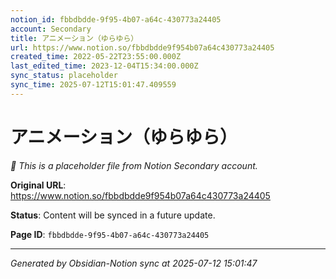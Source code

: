 ```yaml
---
notion_id: fbbdbdde-9f95-4b07-a64c-430773a24405
account: Secondary
title: アニメーション（ゆらゆら）
url: https://www.notion.so/fbbdbdde9f954b07a64c430773a24405
created_time: 2022-05-22T23:55:00.000Z
last_edited_time: 2023-12-04T15:34:00.000Z
sync_status: placeholder
sync_time: 2025-07-12T15:01:47.409559
---
```


# アニメーション（ゆらゆら）

*🔄 This is a placeholder file from Notion Secondary account.*

**Original URL**: https://www.notion.so/fbbdbdde9f954b07a64c430773a24405

**Status**: Content will be synced in a future update.

**Page ID**: `fbbdbdde-9f95-4b07-a64c-430773a24405`

---

*Generated by Obsidian-Notion sync at 2025-07-12 15:01:47*
